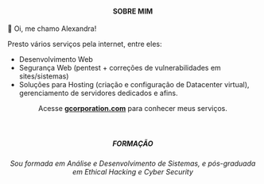 <h4 align="center">SOBRE MIM</h1>

👋 Oi, me chamo Alexandra!


Presto vários serviços pela internet, entre eles: 
<ul>
  <li>Desenvolvimento Web</li>
  <li>Segurança Web (pentest + correções de vulnerabilidades em sites/sistemas)</li>
  <li>Soluções para Hosting (criação e configuração de Datacenter virtual), gerenciamento de servidores dedicados e afins.</li>
</ul>

<div align="center">Acesse <b><a href="https://pt-br.reactjs.org/">gcorporation.com</a></b> para conhecer meus serviços.</div>

<br>
<br>
<h5 align="center">FORMAÇÃO</h1>
<h6 align="center">Sou formada em Análise e Desenvolvimento de Sistemas, e pós-graduada em Ethical Hacking e Cyber Security</div>
<!---
alexandra-idc/alexandra-idc is a ✨ special ✨ repository because its `README.md` (this file) appears on your GitHub profile.
You can click the Preview link to take a look at your changes.
--->


